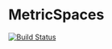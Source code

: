 # MetricSpaces

[![Build Status](https://github.com/vituri/MetricSpaces.jl/actions/workflows/CI.yml/badge.svg?branch=main)](https://github.com/vituri/MetricSpaces.jl/actions/workflows/CI.yml?query=branch%3Amain)
